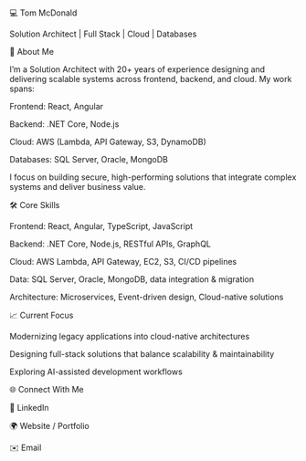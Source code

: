 💻 Tom McDonald

Solution Architect | Full Stack | Cloud | Databases

🚀 About Me

I’m a Solution Architect with 20+ years of experience designing and delivering scalable systems across frontend, backend, and cloud. My work spans:

Frontend: React, Angular

Backend: .NET Core, Node.js

Cloud: AWS (Lambda, API Gateway, S3, DynamoDB)

Databases: SQL Server, Oracle, MongoDB

I focus on building secure, high-performing solutions that integrate complex systems and deliver business value.

🛠️ Core Skills

Frontend: React, Angular, TypeScript, JavaScript

Backend: .NET Core, Node.js, RESTful APIs, GraphQL

Cloud: AWS Lambda, API Gateway, EC2, S3, CI/CD pipelines

Data: SQL Server, Oracle, MongoDB, data integration & migration

Architecture: Microservices, Event-driven design, Cloud-native solutions

📈 Current Focus

Modernizing legacy applications into cloud-native architectures

Designing full-stack solutions that balance scalability & maintainability

Exploring AI-assisted development workflows

🌐 Connect With Me

💼 LinkedIn

🌍 Website / Portfolio

✉️ Email
